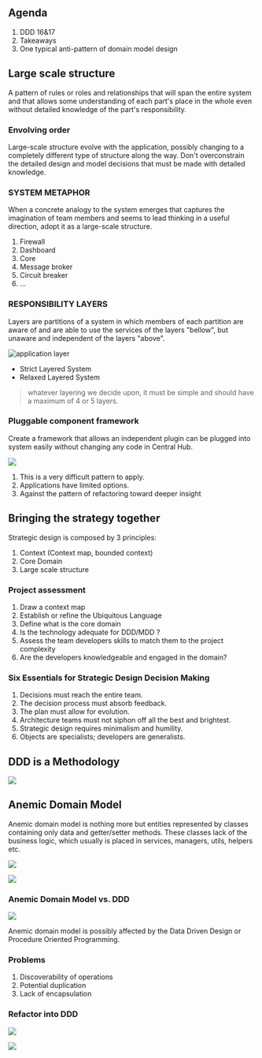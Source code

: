 ## Agenda

1. DDD 16&17
2. Takeaways
3. One typical anti-pattern of domain model design



## Large scale structure

A pattern of rules or roles and relationships that will span the entire system and that allows some understanding of each part's place in the whole even without detailed knowledge of the part's responsibility.


### Envolving order

Large-scale structure evolve with the application, possibly changing to a completely different type of structure along the way. Don't overconstrain the detailed design and model decisions that must be made with detailed knowledge.


### SYSTEM METAPHOR

When a concrete analogy to the system emerges that captures the imagination of team members and seems to lead thinking in a useful direction, adopt it as a large-scale structure.


1. Firewall
2. Dashboard
3. Core
4. Message broker
5. Circuit breaker
6. ...



### RESPONSIBILITY LAYERS

Layers are partitions of a system in which members of each partition are aware of and are able to use the services of the layers "bellow", but unaware and independent of the layers "above".


![application layer](img/application-layers.png)


* Strict Layered System
* Relaxed Layered System

> whatever layering we decide upon, it must be simple and should have a maximum of 4 or 5 layers.


### Pluggable component framework

Create a framework that allows an independent plugin can be plugged into system easily without changing any code in Central Hub.

![](img/pluggable-component-framework.png)


1. This is a very difficult pattern to apply.
2. Applications have limited options.
3. Against the pattern of refactoring toward deeper insight



## Bringing the strategy together

Strategic design is composed by 3 principles:

1. Context (Context map, bounded context)
2. Core Domain
3. Large scale structure


### Project assessment

1. Draw a context map
2. Establish or refine the Ubiquitous Language
3. Define what is the core domain
4. Is the technology adequate for DDD/MDD ?
5. Assess the team developers skills to match them to the project complexity
6. Are the developers knowledgeable and engaged in the domain?


### Six Essentials for Strategic Design Decision Making

1. Decisions must reach the entire team.
2. The decision process must absorb feedback.
3. The plan must allow for evolution.
4. Architecture teams must not siphon off all the best and brightest.
5. Strategic design requires minimalism and humility.
6. Objects are specialists; developers are generalists.



## DDD is a Methodology

![](img/ddd-overview.png)



## Anemic Domain Model

Anemic domain model is nothing more but entities represented by classes containing only data and getter/setter methods. These classes lack of the business logic, which usually is placed in services, managers, utils, helpers etc.


![](img/user-anemic.png)


![](img/user-service.png)


### Anemic Domain Model vs. DDD

![](img/anemic-vs-ddd.jpg)


Anemic domain model is possibly affected by the Data Driven Design or Procedure Oriented Programming.



### Problems

1. Discoverability of operations
2. Potential duplication
3. Lack of encapsulation


### Refactor into DDD

![](img/user-name.png) 


![](img/user-improved.png)
